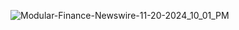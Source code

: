 ![Modular-Finance-Newswire-11-20-2024_10_01_PM](https://github.com/user-attachments/assets/25b22eeb-a1fe-4cb5-a0e9-d60b2a3b9f18)
